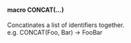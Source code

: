 #### macro CONCAT(...)
Concatinates a list of identifiers together.<br>
e.g. CONCAT(Foo, Bar) -> FooBar
